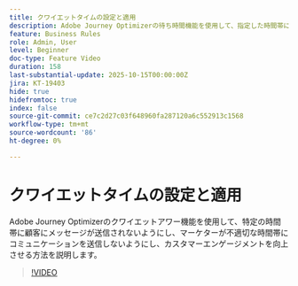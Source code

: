 ```yaml
---
title: クワイエットタイムの設定と適用
description: Adobe Journey Optimizerの待ち時間機能を使用して、指定した時間帯にメッセージ（SMS、メール、プッシュ、WhatsApp）が顧客に送信されないようにする方法を説明します。これにより、マーケターが不適切な時間帯にコミュニケーションを送信するのを防ぎ、顧客のエンゲージメントを向上させることができます。
feature: Business Rules
role: Admin, User
level: Beginner
doc-type: Feature Video
duration: 158
last-substantial-update: 2025-10-15T00:00:00Z
jira: KT-19403
hide: true
hidefromtoc: true
index: false
source-git-commit: ce7c2d27c03f648960fa287120a6c552913c1568
workflow-type: tm+mt
source-wordcount: '86'
ht-degree: 0%

---
```



# クワイエットタイムの設定と適用

Adobe Journey Optimizerのクワイエットアワー機能を使用して、特定の時間帯に顧客にメッセージが送信されないようにし、マーケターが不適切な時間帯にコミュニケーションを送信しないようにし、カスタマーエンゲージメントを向上させる方法を説明します。

>[!VIDEO](https://video.tv.adobe.com/v/3475851/?learn=on&enablevpops)
